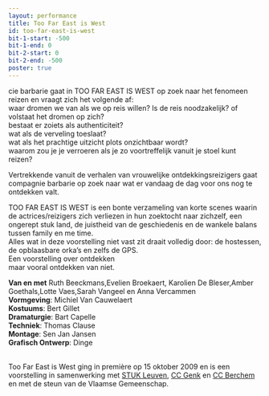 ```yaml
---
layout: performance
title: Too Far East is West
id: too-far-east-is-west
bit-1-start: -500
bit-1-end: 0
bit-2-start: 0
bit-2-end: -500
poster: true
---
```

<style>
  #main {
    background: #016752;
  }

  #content {
    color: #e7dca4;
  }

  #background-bit-1 {
    width: 100%;
    height: 1500px;
    position: absolute;
    background: url({{ site.baseurl }}/img/too-far-east-is-west-bit-1.png) no-repeat top center;
  }

  #background-bit-2 {
    width: 100%;
    height: 1500px;
    position: absolute;
    background: url({{ site.baseurl }}/img/too-far-east-is-west-bit-2.png) no-repeat top center;
  }
</style>
cie barbarie gaat in TOO FAR EAST IS WEST op zoek naar het fenomeen reizen en vraagt zich het volgende af:<br>
waar dromen we van als we op reis willen? Is de reis noodzakelijk? of volstaat het dromen op zich?<br>
bestaat er zoiets als authenticiteit?<br>
wat als de verveling toeslaat?<br>
wat als het prachtige uitzicht plots onzichtbaar wordt?<br>
waarom zou je je verroeren als je zo voortreffelijk vanuit je stoel kunt reizen?

Vertrekkende vanuit de verhalen van vrouwelijke ontdekkingsreizigers gaat compagnie barbarie op zoek naar wat er vandaag de dag voor ons nog te ontdekken valt.<br>

TOO FAR EAST IS WEST is een bonte verzameling van korte scenes waarin de actrices/reizigers zich verliezen in hun zoektocht naar zichzelf, een ongerept stuk land, de juistheid van de geschiedenis en de wankele balans tussen family en me time.<br>
Alles wat in deze voorstelling niet vast zit draait volledig door: de hostessen, de opblaasbare orka’s en zelfs de GPS.<br>
Een voorstelling over ontdekken <br>
maar vooral  ontdekken van niet. 

**Van en met** Ruth Beeckmans,Evelien Broekaert, Karolien De Bleser,Amber Goethals,Lotte Vaes,Sarah Vangeel en Anna Vercammen <br>
**Vormgeving**: Michiel Van Cauwelaert<br>
**Kostuums**: Bert Gillet<br>
**Dramaturgie**: Bart Capelle <br>
**Techniek**: Thomas Clause <br>
**Montage**: Sen Jan Jansen <br>
**Grafisch Ontwerp**: Dinge



<br>
Too Far East is West ging in première op 15 oktober 2009  en is een voorstelling in samenwerking met <a href="http://www.stuk.be/">STUK Leuven</a>, <a href="http://www.c-minecultuurcentrum.be/">CC Genk</a> en <a href="http://www.ccberchem.be/">CC Berchem</a> en met de steun van de Vlaamse Gemeenschap.
